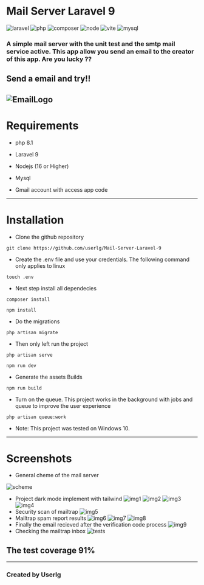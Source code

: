 # Mail Server Laravel 9

![ laravel ]( assets/laravel.png )
![ php ]( assets/php.png )
![ composer ]( assets/composer.png )
![ node ]( assets/node.png)
![ vite]( assets/vite.png)
![ mysql]( assets/mysql.png)

### A simple mail server with the unit test and the smtp mail service active. This app allow you send an email to the creator of this app. Are you lucky ??
Send a email and try!!
-------------------
![ EmailLogo](https://i.imgur.com/4BELzPD.png)
-------------------
# Requirements

+ php 8.1

+ Laravel 9

+ Nodejs (16 or Higher)

+ Mysql

+ Gmail account with access app code
-----------
# Installation
+ Clone the github repository
```
git clone https://github.com/userlg/Mail-Server-Laravel-9
```
+ Create the .env file and use your credentials. The following command only applies to linux
```
touch .env
```
+ Next step install all dependecies
```
composer install
```
```
npm install 
```
+ Do the migrations
```
php artisan migrate
```
+ Then only left run the project
```
php artisan serve
```
```
npm run dev
```
+ Generate the assets Builds
```
npm run build
```
+ Turn on the queue. This project works in the background with jobs and queue to improve the user experience
```
php artisan queue:work
```
+ Note: This project was tested on Windows 10.
-----------
# Screenshots
+ General cheme of the mail server

![ scheme]( assets/Scheme.png)

+ Project dark mode implement with tailwind
![ img1 ](assets/img1.png)
![ img2 ](assets/img2.png)
![ img3 ](assets/img3.png)
![ img4 ](assets/img4.png)
+ Security scan of mailtrap
![ img5 ](assets/img5.png)
+ Mailtrap spam report results
![ img6 ](assets/img6.png)
![ img7 ](assets/img7.png)
![ img8 ](assets/img8.png)
+ Finally the email recieved after the verification code process
![ img9 ](assets/img9.png)
+ Checking the mailtrap inbox
![ tests ](assets/test-coverage.png)
## The test coverage 91% 

-----------
### Created by Userlg
